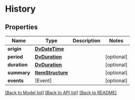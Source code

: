# History

## Properties
Name | Type | Description | Notes
------------ | ------------- | ------------- | -------------
**origin** | [**DvDateTime**](DvDateTime.md) |  | 
**period** | [**DvDuration**](DvDuration.md) |  | [optional] 
**duration** | [**DvDuration**](DvDuration.md) |  | [optional] 
**summary** | [**ItemStructure**](ItemStructure.md) |  | [optional] 
**events** | [Event] |  | [optional] 

[[Back to Model list]](../README.md#documentation-for-models) [[Back to API list]](../README.md#documentation-for-api-endpoints) [[Back to README]](../README.md)


